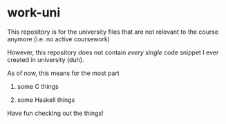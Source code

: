 # work-uni
This repository is for the university files that are not relevant to the course anymore (i.e. no active coursework)

However, this repository does not contain *every single* code snippet I ever created in university (duh).

As of now, this means for the most part

1. some C things

2. some Haskell things

Have fun checking out the things!
